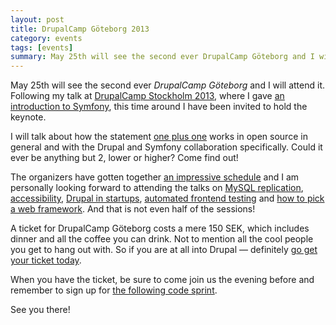 ```yaml
---
layout: post
title: DrupalCamp Göteborg 2013
category: events
tags: [events]
summary: May 25th will see the second ever DrupalCamp Göteborg and I will attend it, giving the keynote on "one plus one".
---
```

May 25th will see the second ever *DrupalCamp Göteborg* and I will attend it. Following my talk at [DrupalCamp Stockholm 2013](/events/drupalcamp-stockholm-2013/), where I gave [an introduction to Symfony](/events/symfony-intro-at-drupalcamp-stockholm/), this time around I have been invited to hold the keynote.

I will talk about how the statement [one plus one](http://summer2013.drupalcamp.se/content/keynote-ett-plus-ett) works in open source in general and with the Drupal and Symfony collaboration specifically. Could it ever be anything but 2, lower or higher? Come find out!

The organizers have gotten together [an impressive schedule](http://summer2013.drupalcamp.se/content/schema) and I am personally looking forward to attending the talks on [MySQL replication](http://summer2013.drupalcamp.se/content/skalbarhet-och-tillganglighet-med-mysql-replikering), [accessibility](http://summer2013.drupalcamp.se/content/webben-tillhor-alla), [Drupal in startups](http://summer2013.drupalcamp.se/content/drupal-i-startup-land), [automated frontend testing](http://summer2013.drupalcamp.se/content/front-end-automated-testing) and [how to pick a web framework](http://summer2013.drupalcamp.se/content/drupal-wordpress-och-alla-de-andra-%E2%80%93-att-valja-webbplattform). And that is not even half of the sessions!

A ticket for DrupalCamp Göteborg costs a mere 150 SEK, which includes dinner and all the coffee you can drink. Not to mention all the cool people you get to hang out with. So if you are at all into Drupal — definitely [go get your ticket today](http://summer2013.drupalcamp.se/content/biljetter).

When you have the ticket, be sure to come join us the evening before and remember to sign up for [the following code sprint](https://www.facebook.com/events/174240052740533/).

See you there!
